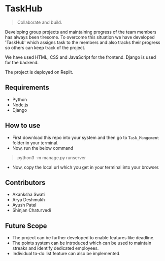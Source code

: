 # TaskHub

>Collaborate and build.

Developing group projects and maintaining progress of the team members has always been tiresome. To overcome this situation we have developed 'TaskHub' which assigns task to the members and also tracks their progress so others can keep track of the project.

We have used HTML, CSS and JavaScript for the frontend. Django is used for the backend. 

The project is deployed on Replit.

## Requirements
+ Python
+ Node.js
+ Django

## How to use
+ First download this repo into your system and then go to `Task_Mangement` folder in your terminal.
+ Now, run the below command
> python3 -m manage.py runserver
+ Now, copy the local url which you get in your terminal into your browser.

## Contributors
+ Akanksha Swati
+ Arya Deshmukh
+ Ayush Patel
+ Shinjan Chaturvedi

## Future Scope
+ The project can be further developed to enable features like deadline. 
+ The points system can be introduced which can be used to maintain streaks and identify dedicated employees.
+ Individual to-do list feature can also be implemented.
